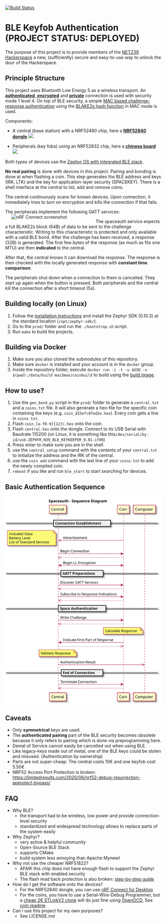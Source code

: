 [![Build Status](https://travis-ci.org/maz3max/ble-coin.svg?branch=master)](https://travis-ci.org/maz3max/ble-coin)
# BLE Keyfob Authentication (PROJECT STATUS: DEPLOYED)
The purpose of this project is to provide members of the [NETZ39 Hackerspace](http://www.netz39.de/) a new, (sufficiently) secure and easy-to-use way to unlock the door of the Hackerspace.

## Principle Structure
This project uses Bluetooth Low Energy 5 as a wireless transport. An [**authenticated**, **encrypted**](https://en.wikipedia.org/wiki/CCM_mode) and [**private**](https://www.bluetooth.com/blog/bluetooth-technology-protecting-your-privacy/) connection is used with security mode 1 level 4. On top of BLE security, a simple [MAC based challenge-response authentication](https://crypto.stackexchange.com/questions/51931/hmac-based-challenge-response-authentication) using the [BLAKE2s hash function](https://blake2.net/) in MAC mode is used.

Components:
* A central (base station) with a NRF52480 chip, here a [**NRF52840 dongle**](https://www.nordicsemi.com/?sc_itemid=%7BCDCCA013-FE4C-4655-B20C-1557AB6568C9%7D)
![](https://i.imgur.com/LPLNT7i.png)

* Peripherals (key fobs) using an NRF52832 chip, here a [**chinese board**](https://www.aliexpress.com/item/32954025507.html)
![](https://i.imgur.com/14AN6df.png)

Both types of devices use the [Zephyr OS with integrated BLE stack](https://www.zephyrproject.org/).

**No real pairing** is done with devices in this project.
Pairing and bonding is done at when flashing a coin. This step generates the BLE address and keys (IRK, LTK) and the key for application-layer security (SPACEKEY). There is a shell interface at the central to list, add and remove coins.

The central continuously scans for known devices. Upon connection, it immediately tries to turn on encryption and kills the connection if that fails.

The peripherals implement the following GATT services:
<img src="https://i.imgur.com/YxsdmR3.jpg" alt="nRF Connect screenshot" align="left" width="50%" hspace="20px"/>

The spaceauth service expects a full BLAKE2s block (64B) of data to be sent to the challenge characteristic. Writing to this characteristic is protected and only available with a valid BLE bond.
After the challenge has been received, a response (32B) is generated. The first few bytes of the response (as much as fits one MTU) are then **indicated** to the central.

After that, the central knows it can download the response. The response is then checked with the locally generated response with **constant time comparison**.

The peripherals shut down when a connection to them is cancelled. They start up again when the button is pressed.
Both peripherals and the central kill the connection after a short timeout (5s).

## Building locally (on Linux)
1. Follow the [installation instructions](https://github.com/zephyrproject-rtos/zephyr/blob/master/doc/getting_started/installation_linux.rst) and install the Zephyr SDK (0.10.3) at the standard location (`/opt/zephyr-sdk/`).
2. Go to the `prod/` folder and run the `./bootstrap.sh` script.
3. Run `make` to build the projects.

## Building via Docker
1. Make sure you also cloned the submodules of this repository.
2. Make sure `docker` is installed and your account is in the `docker` group.
3. Inside the repository folder, execute `docker run -i -t -u $UID -v $(pwd):/data/build maz3max/coinbuild` to build using the [build image](https://github.com/maz3max/ble-coin-docker).

## How to use?
1. Use the `gen_bond.py` script in the `prod/` folder to generate a `central.txt` and a `coins.txt` file. It will also generate a hex-file for the specific coin containing the keys (e.g. `coin_d33efc87ed2e.hex`). Every coin gets a line in `coins.txt`.
5. Flash `coin_[a-f0-9]{12}\.hex` onto the coin.
6. Flash `central.hex` onto the dongle. Connect to its USB Serial with Baudrate 115200 (on Linux, it is something like this`/dev/serial/by-id/usb-ZEPHYR_N39_BLE_KEYKEEPER_0.01-if00`)
7. Press enter to make sure you are in the shell
8. use the `central_setup` command with the contents of your `central.txt` to initialize the address and the IRK of the central.
9. use the `coin add` command with the last line of your `coins.txt` to add the newly compiled coin.
10. `reboot` if you like and run `ble_start` to start searching for devices.

## Basic Authentication Sequence
<img src="./ble_sequence.svg" alt="sequence diagram"/>

## Caveats
* Only **symmetrical** keys are used.
* The **authenticated pairing** part of the BLE security becomes obsolete because it only refers to pairing which is done via preprogramming here.
* Denial of Service cannot easily be cancelled out when using BLE.
* Like legacy-keys made out of metal, one of the BLE keys could be stolen and misused. (Authentication by ownership)
* Parts are not super-cheap: The central costs 10€ and one keyfob cost 5.50€
* NRF52 Access Port Protection is broken: https://limitedresults.com/2020/06/nrf52-debug-resurrection-approtect-bypass/ 

## FAQ
* Why BLE?
    * the transport had to be wireless, low power and provide connection-level security
    * standardized and widespread technology allows to replace parts of the system easily
* Why Zephyr?
    * very active & helpful community
    * Open-Source BLE Stack
    * supports CMake
    * build system less annoying than Apache Mynewt
* Why not use the cheaper NRF51822?
    * AFAIK this chip does not have enough flash to support the Zephyr BLE stack with enabled security
    * The flash read back protection is also broken: [step-by-step guide](https://www.pentestpartners.com/security-blog/nrf51822-code-readout-protection-bypass-a-how-to/)
* How do I get the software onto the devices?
    * For the NRF52840 dongle, you can use [nRF Connect for Desktop](https://www.nordicsemi.com/Software-and-Tools/Development-Tools/nRF-Connect-for-desktop)
    * For the coins, you have to use a Serial-Wire-Debug Programmer, but a [cheap 2€ STLinkV2 clone](https://de.aliexpress.com/item/32792513237.html) will do just fine using [OpenOCD](http://openocd.org/), See [coin readme](./coin/README.md)
* Can I use this project for my own purposes?
    * See LICENSE.md
